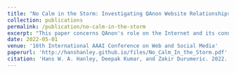 ```yaml
---
title: "No Calm in the Storm: Investigating QAnon Website Relationships"
collection: publications
permalink: /publication/no-calm-in-the-storm
excerpt: "This paper concerns QAnon's role on the Internet and its connection to mainstream and alternative news sources."
date: 2022-05-01
venue: '16th International AAAI Conference on Web and Social Media'
paperurl: 'http://hanshanley.github.io/files/No_Calm_In_the_Storm.pdf'
citation: 'Hans W. A. Hanley, Deepak Kumar, and Zakir Durumeric. 2022. No Calm in The Storm: Investigating QAnon Website Relationships. ICWSM (2022)'
---
```

